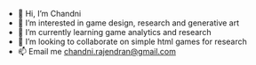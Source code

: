 - 👋 Hi, I’m Chandni
- 👀 I’m interested in game design, research and generative art
- 🌱 I’m currently learning game analytics and research
- 💞️ I’m looking to collaborate on simple html games for research
- 📫 Email me chandni.rajendran@gmail.com

<!---
ch-r/ch-r is a ✨ special ✨ repository because its `README.md` (this file) appears on your GitHub profile.
You can click the Preview link to take a look at your changes.
--->
